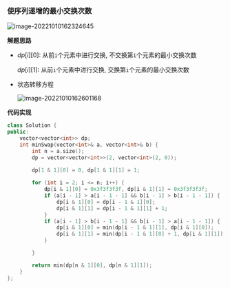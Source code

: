 ### 使序列递增的最小交换次数

![image-20221010162324645](http://www.cdn.liver0377.xyz/typora/202210101623705.png)





**解题思路**

- $dp[i][0]$: 从前`i`个元素中进行交换, 不交换第`i`个元素的最小交换次数

  $dp[i][1]$: 从前`i`个元素中进行交换, 交换第`i`个元素的最小交换次数

- 状态转移方程

  ![image-20221010162601168](http://www.cdn.liver0377.xyz/typora/202210101626222.png)

   

**代码实现**

```cc
class Solution {
public:
    vector<vector<int>> dp;
    int minSwap(vector<int>& a, vector<int>& b) {
        int n = a.size();
        dp = vector<vector<int>>(2, vector<int>(2, 0));
        
        dp[1 & 1][0] = 0, dp[1 & 1][1] = 1;

        for (int i = 2; i <= n; i++) {
            dp[i & 1][0] = 0x3f3f3f3f, dp[i & 1][1] = 0x3f3f3f3f;
            if (a[i - 1] > a[i - 1 - 1] && b[i - 1] > b[i - 1 - 1]) {
                dp[i & 1][0] = dp[i - 1 & 1][0];
                dp[i & 1][1] = dp[i - 1 & 1][1] + 1;
            }
            if (a[i - 1] > b[i - 1 - 1] && b[i - 1] > a[i - 1 - 1]) {
                dp[i & 1][0] = min(dp[i - 1 & 1][1], dp[i & 1][0]);
                dp[i & 1][1] = min(dp[i - 1 & 1][0] + 1, dp[i & 1][1]);
            }

        }

        return min(dp[n & 1][0], dp[n & 1][1]);
    }
};
```

